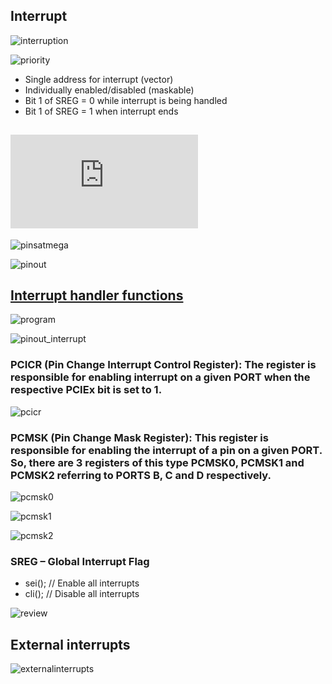 ## Interrupt
![interruption](https://4.bp.blogspot.com/-vCBigov2SLc/V7YlXikbjaI/AAAAAAAABJY/lRSiYIU59L0rE5-jkhE_w_NfCyecsHuoQCLcB/s1600/Int-fig1.jpg)

![priority](https://i.pinimg.com/736x/42/b1/65/42b16572039efbebca0deb8ff7386c84.jpg)

- Single address for interrupt (vector)
- Individually enabled/disabled (maskable)
- Bit 1 of SREG = 0 while interrupt is being handled
- Bit 1 of SREG = 1 when interrupt ends

## ![PIN CONFIGURATIONS - ATMEGA328p (28-pins)](https://ww1.microchip.com/downloads/en/DeviceDoc/Atmel-7810-Automotive-Microcontrollers-ATmega328P_Datasheet.pdf)

![pinsatmega](https://microcontrollerslab.com/wp-content/uploads/2019/12/ATMEGA328P-Pin-Configuration-Diagram.png)

![pinout](https://cdn.shopify.com/s/files/1/0452/2564/0087/files/Pinout_of_ARDUINO_Board_and_ATMega328PU_Kobee.png?v=1629648438)

## [Interrupt handler functions](https://www.nongnu.org/avr-libc/user-manual/group__avr__interrupts.html)
![program](https://media-exp1.licdn.com/dms/image/C4D12AQFCa4rh7SZj3g/article-inline_image-shrink_1000_1488/0/1595232397509?e=1658361600&v=beta&t=gmwj9Aotpxvf6xbuocyqFJ-lXqG4BdQ4hM7CA8SgFIo)

![pinout_interrupt](https://i0.wp.com/portal.vidadesilicio.com.br/wp-content/uploads/2017/05/UNOMAP2-1024x614-1024x614.png)

### PCICR (Pin Change Interrupt Control Register): The register is responsible for enabling interrupt on a given PORT when the respective PCIEx bit is set to 1.
![pcicr](https://i0.wp.com/portal.vidadesilicio.com.br/wp-content/uploads/2017/05/pcicr.png)

### PCMSK (Pin Change Mask Register): This register is responsible for enabling the interrupt of a pin on a given PORT. So, there are 3 registers of this type PCMSK0, PCMSK1 and PCMSK2 referring to PORTS B, C and D respectively.

![pcmsk0](https://i0.wp.com/portal.vidadesilicio.com.br/wp-content/uploads/2017/05/pcmsk0.png)

![pcmsk1](https://i0.wp.com/portal.vidadesilicio.com.br/wp-content/uploads/2017/05/pcmks1.png)

![pcmsk2](https://i0.wp.com/portal.vidadesilicio.com.br/wp-content/uploads/2017/05/pcmsk2.png)

### SREG – Global Interrupt Flag
- sei(); // Enable all interrupts
- cli(); // Disable all interrupts

![review](https://i0.wp.com/portal.vidadesilicio.com.br/wp-content/uploads/2017/05/PCINTESQUEMA.png)

## External interrupts
![externalinterrupts](http://www.ermicro.com/blog/wp-content/uploads/2013/09/motor_cnt15.jpg)
